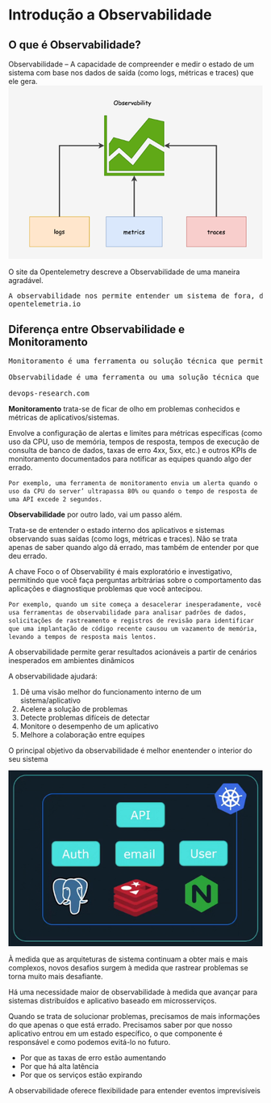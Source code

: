 # Introdução a Observabilidade

## O que é Observabilidade?
Observabilidade – A capacidade de compreender e medir o estado de um sistema com  base nos dados de saída (como logs, métricas e traces) que ele gera.
![Observabilidade](images/observability.png)

O site da Opentelemetry descreve a Observabilidade de uma maneira agradável.
<pre>
A observabilidade nos permite entender um sistema de fora, deixando-nos fazer perguntas sobre esse sistema sem conhecer seu funcionamento interno. Além disso, permite-nos solucionar e lidar facilmente com novos problemas (i.e. “unknown unknowns”), e ajuda-nos a responder à pergunta, “Por que isso está acontecendo?”
opentelemetria.io
</pre>


## Diferença entre Observabilidade e Monitoramento

<pre>
Monitoramento é uma ferramenta ou solução técnica que permite às equipes observar e entender o estado de seus sistemas. O monitoramento é baseado na coleta de conjuntos predefinidos de métricas ou logs.

Observabilidade é uma ferramenta ou uma solução técnica que permite que as equipes depurem ativamente seu sistema. A observabilidade é baseada na exploração de propriedades e padrões não definidos com antecedência.

devops-research.com
</pre>

**Monitoramento** trata-se de ficar de olho em problemas conhecidos e métricas de aplicativos/sistemas.

Envolve a configuração de alertas e limites para métricas específicas (como uso da CPU, uso de memória, tempos de resposta, tempos de execução de consulta de banco de dados, taxas de erro 4xx, 5xx, etc.) e outros KPIs de monitoramento documentados para notificar as equipes quando algo der errado.

    Por exemplo, uma ferramenta de monitoramento envia um alerta quando o uso da CPU do server’ ultrapassa 80% ou quando o tempo de resposta de uma API excede 2 segundos.

**Observabilidade** por outro lado, vai um passo além.

Trata-se de entender o estado interno dos aplicativos e sistemas observando suas saídas (como logs, métricas e traces). Não se trata apenas de saber quando algo dá errado, mas também de entender por que deu errado.

A chave Foco o of Observability é mais exploratório e investigativo, permitindo que você faça perguntas arbitrárias sobre o comportamento das aplicações e diagnostique problemas que você antecipou.

    Por exemplo, quando um site começa a desacelerar inesperadamente, você usa ferramentas de observabilidade para analisar padrões de dados, solicitações de rastreamento e registros de revisão para identificar que uma implantação de código recente causou um vazamento de memória, levando a tempos de resposta mais lentos.

A observabilidade permite gerar resultados acionáveis a partir de cenários inesperados em ambientes dinâmicos

A observabilidade ajudará:

1. Dê uma visão melhor do funcionamento interno de um sistema/aplicativo
2. Acelere a solução de problemas
3. Detecte problemas difíceis de detectar
4. Monitore o desempenho de um aplicativo
5. Melhore a colaboração entre equipes

O principal objetivo da observabilidade é melhor enentender o interior do seu sistema

![Sistema](images/sistema.png)


À medida que as arquiteturas de sistema continuam a obter mais
e mais complexos, novos desafios surgem à medida que
rastrear problemas se torna muito mais
desafiante.

Há uma necessidade maior de observabilidade à medida que
avançar para sistemas distribuídos e
aplicativo baseado em microsserviços.


Quando se trata de solucionar problemas, precisamos de mais informações
do que apenas o que está errado. Precisamos saber por que nosso aplicativo entrou em um estado específico, o que componente é responsável e como podemos evitá-lo no futuro.

- Por que as taxas de erro estão aumentando
- Por que há alta latência
- Por que os serviços estão expirando

A observabilidade oferece flexibilidade para entender eventos imprevisíveis

